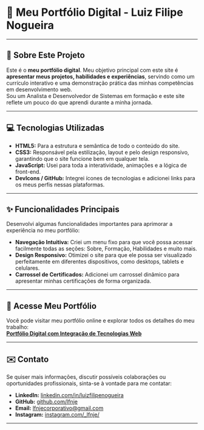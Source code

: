 # 🚀 Meu Portfólio Digital - Luiz Filipe Nogueira

---

## 🎯 Sobre Este Projeto

Este é o **meu portfólio digital**. Meu objetivo principal com este site é **apresentar meus projetos, habilidades e experiências**, servindo como um currículo interativo e uma demonstração prática das minhas competências em desenvolvimento web. <br>
Sou um Analista e Desenvolvedor de Sistemas em formação e este site reflete um pouco do que aprendi durante a minha jornada.

---

## 💻 Tecnologias Utilizadas

* **HTML5:** Para a estrutura e semântica de todo o conteúdo do site.
* **CSS3:** Responsável pela estilização, layout e pelo design responsivo, garantindo que o site funcione bem em qualquer tela.
* **JavaScript:** Usei para toda a interatividade, animações e a lógica de front-end.
* **DevIcons / GitHub:** Integrei ícones de tecnologias e adicionei links para os meus perfis nessas plataformas.

---

## ✨ Funcionalidades Principais

Desenvolvi algumas funcionalidades importantes para aprimorar a experiência no meu portfólio:

* **Navegação Intuitiva:** Criei um menu fixo para que você possa acessar facilmente todas as seções: Sobre, Formação, Habilidades e muito mais.
* **Design Responsivo:** Otimizei o site para que ele possa ser visualizado perfeitamente em diferentes dispositivos, como desktops, tablets e celulares.
* **Carrossel de Certificados:** Adicionei um carrossel dinâmico para apresentar minhas certificações de forma organizada.

---

## 🔗 Acesse Meu Portfólio

Você pode visitar meu portfólio online e explorar todos os detalhes do meu trabalho: <br>
**[Portfólio Digital com Integração de Tecnologias Web](https://lfnje.github.io/Portf-lio-Digital/)**

---

## ✉️ Contato

Se quiser mais informações, discutir possíveis colaborações ou oportunidades profissionais, sinta-se à vontade para me contatar:

* **LinkedIn:** [linkedin.com/in/luizfilipenogueira](https://www.linkedin.com/in/luizfilipenogueira/)
* **GitHub:** [github.com/lfnje](https://github.com/lfnje)
* **Email:** [lfnjecorporativo@gmail.com](mailto:lfnjecorporativo@gmail.com)
* **Instagram:** [instagram.com/_lfnje/](https://www.instagram.com/_lfnje/)

---
